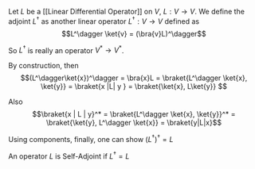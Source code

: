 Let $L$ be a [[Linear Differential Operator]] on $V$, $L:V \rightarrow V$. We define the adjoint $L^\dagger$ as another linear operator $L^\dagger:V \rightarrow V$ defined as $$L^\dagger \ket{v} = (\bra{v}L)^\dagger$$ 

So $L^\dagger$ is really an operator $V^* \rightarrow V^*$.

By construction, then 
$$(L^\dagger\ket{x})^\dagger = \bra{x}L = \braket{L^\dagger \ket{x}, \ket{y}} = \braket{x |L| y } = \braket{\ket{x}, L\ket{y}} $$

Also 
$$\braket{x | L | y}^* = \braket{L^\dagger \ket{x}, \ket{y}}^* = \braket{\ket{y}, L^\dagger \ket{x}} = \braket{y|L|x}$$ 

Using components, finally, one can show $(L^\dagger)^\dagger = L$

An operator $L$ is Self-Adjoint if $L^\dagger = L$